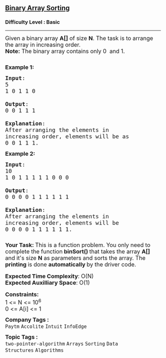 <h2><a href="https://practice.geeksforgeeks.org/problems/binary-array-sorting-1587115620/1?page=1&category=Arrays&difficulty=Basic&sortBy=submissions">Binary Array Sorting</a></h2><h3>Difficulty Level : Basic</h3><hr><div class="problems_problem_content__Xm_eO"><p><span style="font-size:18px">Given a binary array <strong>A[]</strong> of size <strong>N</strong>. The task is to arrange the array in increasing order.</span><br>
<span style="font-size:18px"><strong>Note:</strong> The binary array contains only 0&nbsp; and 1.</span><br>
&nbsp;</p>

<p><span style="font-size:18px"><strong>Example 1:</strong></span></p>

<pre><span style="font-size:18px"><strong>Input</strong>: 
5
1 0 1 1 0

<strong>Output</strong>: 
0 0 1 1 1

<strong>Explanation</strong>: 
After arranging the elements in 
increasing order, elements will be as 
0 0 1 1 1.</span></pre>

<p><span style="font-size:18px"><strong>Example 2:</strong></span></p>

<pre><span style="font-size:18px"><strong>Input</strong>:
10
1 0 1 1 1 1 1 0 0 0

<strong>Output</strong>: 
0 0 0 0 1 1 1 1 1 1

<strong>Explanation</strong>: 
After arranging the elements in 
increasing order, elements will be 
0 0 0 0 1 1 1 1 1 1.
</span>
</pre>

<p><strong><span style="font-size:18px">Your Task:&nbsp;</span></strong><span style="font-size:18px">This is a function problem. You only need to complete the function<strong> binSort()&nbsp;</strong>that takes the array&nbsp;<strong>A[] </strong>and it's size <strong>N</strong> as parameters and sorts the array. The <strong>printing </strong>is done <strong>automatically </strong>by the driver code.</span><br>
<br>
<span style="font-size:18px"><strong>Expected Time Complexity</strong>: O(N)<br>
<strong>Expected Auxilliary Space</strong>: O(1)</span><br>
<br>
<span style="font-size:18px"><strong>Constraints:</strong><br>
1 &lt;=&nbsp;N &lt;= 10<sup>6</sup><br>
0 &lt;= A[i] &lt;= 1</span></p>
</div><p><span style=font-size:18px><strong>Company Tags : </strong><br><code>Paytm</code>&nbsp;<code>Accolite</code>&nbsp;<code>Intuit</code>&nbsp;<code>InfoEdge</code>&nbsp;<br><p><span style=font-size:18px><strong>Topic Tags : </strong><br><code>two-pointer-algorithm</code>&nbsp;<code>Arrays</code>&nbsp;<code>Sorting</code>&nbsp;<code>Data Structures</code>&nbsp;<code>Algorithms</code>&nbsp;